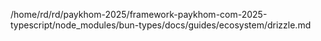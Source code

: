 /home/rd/rd/paykhom-2025/framework-paykhom-com-2025-typescript/node_modules/bun-types/docs/guides/ecosystem/drizzle.md
